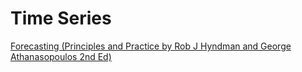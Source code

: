 
# Time Series

<a href="https://otexts.com/fpp2/"> Forecasting (Principles and Practice by Rob J Hyndman and George Athanasopoulos 2nd Ed) </a><br> <br>
